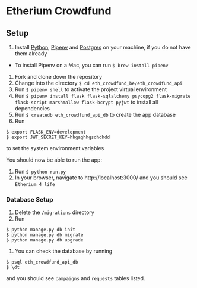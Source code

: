 # Etherium Crowdfund

## Setup

1. Install [Python](https://www.python.org/downloads/), [Pipenv](https://docs.pipenv.org/) and [Postgres](https://www.postgresql.org/) on your machine, if you do not have them already
  * To install Pipenv on a Mac, you can run `$ brew install pipenv`
1. Fork and clone down the repository
1. Change into the directory `$ cd eth_crowdfund_be/eth_crowdfund_api`
1. Run `$ pipenv shell` to activate the project virtual environment
1. Run `$ pipenv install flask flask-sqlalchemy psycopg2 flask-migrate flask-script marshmallow flask-bcrypt pyjwt` to install all dependencies
1. Run `$ createdb eth_crowdfund_api_db` to create the app database
1. Run
```
$ export FLASK_ENV=development
$ export JWT_SECRET_KEY=hhgaghhgsdhdhdd
```
 to set the system environment variables  

 You should now be able to run the app:
 1. Run `$ python run.py`
 1. In your browser, navigate to http://localhost:3000/ and you should see `Etherium 4 life`

 ### Database Setup
 1. Delete the `/migrations` directory
 1. Run
 ```
 $ python manage.py db init
 $ python manage.py db migrate
 $ python manage.py db upgrade
 ```
 1. You can check the database by running
 ```
 $ psql eth_crowdfund_api_db
 $ \dt
 ```  
 and you should see `campaigns` and `requests` tables listed.
